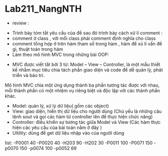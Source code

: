 # Lab211_NangNTH
* review :
- Trình bày tóm tắt yêu cầu của đề sau đó trình bày cách xử lí
 comment :
- comment ở class , với mỗi class phải comment định nghĩa cho class  
- comment tổng hợp ở trên hàm tham số trong hàm , hàm để xủ lí vấn đề gì, thuật toán trong hàm
- Làm theo mô hình MVC trong những bài OOP:
* MVC được viết tắt bởi 3 từ: Model – View – Controller, là một mẫu thiết kế nhằm mục tiêu chia tách phần giao diện và code để dễ quản lý, phát triển và bảo trì.

Mô hình MVC chia một ứng dụng thành ba phần tương tác được với nhau, mỗi thành phần có một nhiệm vụ riêng biệt và độc lập với các thành phần khác.

- Model: quản lý, xử lý dữ liệu( gồm các object)
- View: giao diện, hiển thị dữ liệu cho người dùng (Chủ yếu là những câu lệnh sout và gọi các hàm từ controller lên để thực hiện chức năng)
- Controller: điều khiển sự tương tác giữa Model và View (Các hàm thực hiện các yêu cầu của bài toán nằm ở đây )
- Ultility: dùng để get dữ liệu nhập vào của người dùng

list:
-P0001 	40
-P0020	40
-H203	90
-H202	30
-P0011	100
-P0071 150
-p0070 150
-p0074 100
-p0052 69

